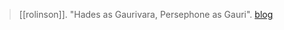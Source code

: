 > [[rolinson]].  "Hades as Gaurivara, Persephone as Gauri". [blog](https://aryaakasha.com/2019/07/29/hades-as-gaurivara-persephone-as-gauri/)